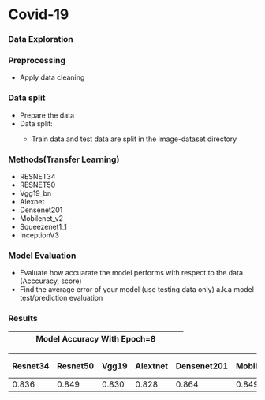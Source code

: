 # Covid-19

### Data Exploration

### Preprocessing
<ul>
    <li>Apply data cleaning</li>
</ul>

### Data split
<ul>
    <li>Prepare the data</li>
    <li>Data split:</li>
    <ul>
        <li>Train data and test data are split in the image-dataset directory</li>
    </ul>
</ul>

        
### Methods(Transfer Learning)
<ul>
    <li> RESNET34 </li>
    <li> RESNET50</li>
    <li> Vgg19_bn</li>
    <li> Alexnet </li>
    <li> Densenet201</li>
    <li> Mobilenet_v2
    <li> Squeezenet1_1 </li>
    <li> InceptionV3</li>
</ul>
 
 
### Model Evaluation
<ul>
    <li>Evaluate how accuarate the model performs with respect to the data (Acccuracy, score)</li>
    <li>Find the average error of your model (use testing data only) a.k.a model test/prediction evaluation</li>
</ul>


### Results


| | | | Model Accuracy With Epoch=8 | | | |
|------|------|------|------|------|------|------|

|Resnet34|Resnet50|Vgg19|Alextnet|Densenet201|Mobilenet_v2|Squeezenet1_1|CNN(100 Epochs)|
|------|------|------|------|------|------|------|------|
|0.836|0.849|0.830|0.828|0.864|0.849|0.829|0.778
